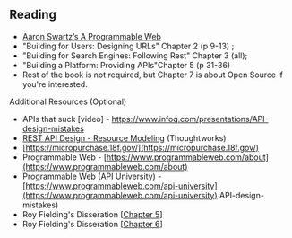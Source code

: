 ## Reading

* [Aaron Swartz’s A Programmable Web](https://archive.org/details/AaronSwartzAProgrammableWeb/page/n3/mode/2up)
* "Building for Users: Designing URLs" Chapter 2 (p 9-13) ;
* "Building for Search Engines: Following Rest" Chapter 3 (all);
* "Building a Platform: Providing APIs"Chapter 5 (p 31-36)
* Rest of the book is not required, but Chapter 7 is about Open Source if you're interested.

Additional Resources (Optional)
* APIs that suck [video] - https://www.infoq.com/presentations/API-design-mistakes
* [REST API Design - Resource Modeling](https://www.thoughtworks.com/insights/blog/rest-api-design-resource-modeling) (Thoughtworks)
* [https://micropurchase.18f.gov/](https://micropurchase.18f.gov/)
* Programmable Web - [https://www.programmableweb.com/about](https://www.programmableweb.com/about)
* Programmable Web (API University) - [https://www.programmableweb.com/api-university](https://www.programmableweb.com/api-university)
API-design-mistakes)
* Roy Fielding's Disseration [[Chapter 5](http://www.ics.uci.edu/~fielding/pubs/dissertation/rest_arch_style.htm#sec_5_2_1_1)]
* Roy Fielding's Disseration [[Chapter 6](http://www.ics.uci.edu/~fielding/pubs/dissertation/evaluation.htm#sec_6_2)]
